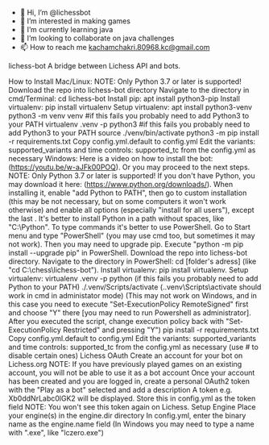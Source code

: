 - 👋 Hi, I’m @lichessbot
- 👀 I’m interested in making games
- 🌱 I’m currently learning java
- 💞️ I’m looking to collaborate on java challenges
- 📫 How to reach me kachamchakri.80968.kc@gmail.com

<!---
chakri01/chakri01 is a ✨ special ✨ repository because its `README.md` (this file) appears on your GitHub profile.
You can click the Preview link to take a look at your changes.
--->
lichess-bot
A bridge between Lichess API and bots.

How to Install
Mac/Linux:
NOTE: Only Python 3.7 or later is supported!
Download the repo into lichess-bot directory
Navigate to the directory in cmd/Terminal: cd lichess-bot
Install pip: apt install python3-pip
Install virtualenv: pip install virtualenv
Setup virtualenv: apt install python3-venv
python3 -m venv venv #if this fails you probably need to add Python3 to your PATH
virtualenv .venv -p python3 #if this fails you probably need to add Python3 to your PATH
source ./venv/bin/activate
python3 -m pip install -r requirements.txt
Copy config.yml.default to config.yml
Edit the variants: supported_variants and time controls: supported_tc from the config.yml as necessary
Windows:
Here is a video on how to install the bot: (https://youtu.be/w-aJFk00POQ). Or you may proceed to the next steps.
NOTE: Only Python 3.7 or later is supported!
If you don't have Python, you may download it here: (https://www.python.org/downloads/). When installing it, enable "add Python to PATH", then go to custom installation (this may be not necessary, but on some computers it won't work otherwise) and enable all options (especially "install for all users"), except the last . It's better to install Python in a path without spaces, like "C:\Python".
To type commands it's better to use PowerShell. Go to Start menu and type "PowerShell" (you may use cmd too, but sometimes it may not work).
Then you may need to upgrade pip. Execute "python -m pip install --upgrade pip" in PowerShell.
Download the repo into lichess-bot directory.
Navigate to the directory in PowerShell: cd [folder's adress] (like "cd C:\chess\lichess-bot").
Install virtualenv: pip install virtualenv.
Setup virtualenv:
virtualenv .venv -p python (if this fails you probably need to add Python to your PATH)
./.venv/Scripts/activate (.\.venv\Scripts\activate should work in cmd in administator mode) (This may not work on Windows, and in this case you need to execute "Set-ExecutionPolicy RemoteSigned" first and choose "Y" there [you may need to run Powershell as administrator]. After you executed the script, change execution policy back with "Set-ExecutionPolicy Restricted" and pressing "Y")
pip install -r requirements.txt
Copy config.yml.default to config.yml
Edit the variants: supported_variants and time controls: supported_tc from the config.yml as necessary (use # to disable certain ones)
Lichess OAuth
Create an account for your bot on Lichess.org
NOTE: If you have previously played games on an existing account, you will not be able to use it as a bot account
Once your account has been created and you are logged in, create a personal OAuth2 token with the "Play as a bot" selected and add a description
A token e.g. Xb0ddNrLabc0lGK2 will be displayed. Store this in config.yml as the token field
NOTE: You won't see this token again on Lichess.
Setup Engine
Place your engine(s) in the engine.dir directory
In config.yml, enter the binary name as the engine.name field (In Windows you may need to type a name with ".exe", like "lczero.exe")

